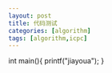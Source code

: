 ```yaml
---
layout: post
title: 代码测试
categories: [algorithm]
tags: [algorithm,icpc]
---
```


int main(){
	printf("jiayoua");
}
